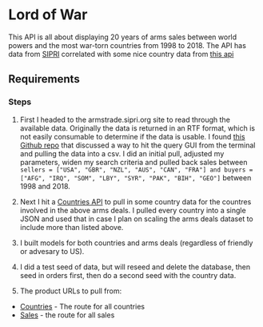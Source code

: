 # Lord of War

This API is all about displaying 20 years of arms sales between world powers and the most war-torn countries from 1998 to 2018. The API has data from [SIPRI](http://armstrade.sipri.org/) correlated with some nice country data from [this api](https://restcountries.eu/)

## Requirements

### Steps

1. First I headed to the armstrade.sipri.org site to read through the available data. Originally the data is returned in an RTF format, which is not easily consumable to determine if the data is usable. I found [this Github repo](https://gist.github.com/jsvine/9cb3300588ed402160fe) that discussed a way to hit the query GUI from the terminal and pulling the data into a csv. I did an initial pull, adjusted my parameters, widen my search criteria and pulled back sales between `sellers = ["USA", "GBR", "NZL", "AUS", "CAN", "FRA"] and buyers = ["AFG", "IRQ", "SOM", "LBY", "SYR", "PAK", "BIH", "GEO"]` between 1998 and 2018.

2. Next I hit a [Countries API](https://restcountries.eu) to pull in some country data for the countres involved in the above arms deals. I pulled every country into a single JSON and used that in case I plan on scaling the arms deals dataset to include more than listed above.

3. I built models for both countries and arms deals (regardless of friendly or advesary to US).

4. I did a test seed of data, but will reseed and delete the database, then seed in orders first, then do a second seed with the country data.

5. The product URLs to pull from:

- [Countries](https://lord-of-war-data.herokuapp.com/countries/) - The route for all countries
- [Sales](https://lord-of-war-data.herokuapp.com/sales/) - the route for all sales

